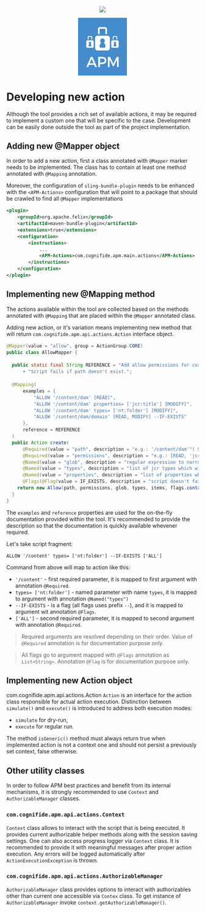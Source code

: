 <p align="center">
    <img src="https://assets.cognifide.com/github/cognifide-logo.png" style="vertical-align: middle">
</p><p align="center">
    <img src="apm-logo.png" alt="APM Logo" style="width: 128px; vertical-align: middle">
</p>

# Developing new action
Although the tool provides a rich set of available actions, it may be required to implement a custom one that will be specific to the case. Development can be easily done outside the tool as part of the project implementation.

## Adding new @Mapper object
In order to add a new action, first a class annotated with `@Mapper` marker needs to be implemented. The class has to contain at least one method annotated with `@Mapping` annotation. 

Moreover, the configuration of `sling-bundle-plugin` needs to be enhanced with the `<APM-Actions>` configuration that will point to a package that should be crawled to find all `@Mapper` implementations

```xml
<plugin>
    <groupId>org.apache.felix</groupId>
    <artifactId>maven-bundle-plugin</artifactId>
    <extensions>true</extensions>
    <configuration>
        <instructions>
            ...
            <APM-Actions>com.cognifide.apm.main.actions</APM-Actions>
        </instructions>
    </configuration>
</plugin>
```

## Implementing new @Mapping method
The actions available within the tool are collected based on the methods annotated with `@Mapping` that are placed within the `@Mapper` annotated class.

Adding new action, or it's variation means implementing new method that will return `com.cognifide.apm.api.actions.Action` interface object.

```java
@Mapper(value = "allow", group = ActionGroup.CORE)
public class AllowMapper {

  public static final String REFERENCE = "Add allow permissions for current authorizable on specified path. "
      + "Script fails if path doesn't exist.";

  @Mapping(
      examples = {
          "ALLOW '/content/dam' [READ]",
          "ALLOW '/content/dam' properties= ['jcr:title'] [MODIFY]",
          "ALLOW '/content/dam' types= ['nt:folder'] [MODIFY]",
          "ALLOW '/content/dam/domain' [READ, MODIFY] --IF-EXISTS"
      },
      reference = REFERENCE
  )
  public Action create(
      @Required(value = "path", description = "e.g.: '/content/dam'") String path,
      @Required(value = "permissions", description = "e.g.: [READ, 'jcr:all']") List<String> permissions,
      @Named(value = "glob", description = "regular expression to narrow set of paths") String glob,
      @Named(value = "types", description = "list of jcr types which will be affected") List<String> types,
      @Named(value = "properties", description = "list of properties which will be affected ") List<String> items,
      @Flags(@Flag(value = IF_EXISTS, description = "script doesn't fail if path doesn't exist")) List<String> flags) {
    return new Allow(path, permissions, glob, types, items, flags.contains(IF_EXISTS));
  }
}
```

The `examples` and `reference` properties are used for the on-the-fly documentation provided within the tool. It's recommended to provide the description so that the documentation is quickly available whevener required.

Let's take script fragment:
```
ALLOW '/content' types= ['nt:folder'] --IF-EXISTS ['ALL']
```

Command from above will map to action like this: 
* `'/content'` - first required parameter, it is mapped to first argument with annotation `@Required`. 
* `types= ['nt:folder']` - named parameter with name `types`, it is mapped to argument with annotation `@Named("types")`  
* `--IF-EXISTS` - is a flag (all flags uses prefix `--`), and it is mapped to argument wit annotation `@Flags`. 
* `['ALL']` - second required parameter, it is mapped to second argument with annotation `@Required`.

> Required arguments are resolved depending on their order. Value of `@Required` annotation is for documentation purpose only.

> All flags go to argument mapped with `@Flags` annotation as `List<String>`. Annotation `@Flag` is for documentation purpose only.

## Implementing new Action object
com.cognifide.apm.api.actions.Action
`Action` is an interface for the action class responsible for actual action execution. Distinction between `simulate()` and `execute()` is introduced to address both execution modes:
* `simulate` for dry-run,
* `execute` for regular run.

The method `isGeneric()` method must always return true when implemented action is not a context one and should not persist a previously set context, false otherwise.

## Other utility classes
In order to follow APM best practices and benefit from its internal mechanisms, it is strongly recommended to use `Context` and `AuthorizableManager` classes.

### `com.cognifide.apm.api.actions.Context`
`Context` class allows to interact with the script that is being executed. It provides current authorizable helper methods along with the session saving settings.
One can also access progress logger via `Context` class. It is recommended to provide it with meaningful messages after proper action execution. Any errors will be logged automatically after `ActionExecutionException` is thrown.

### `com.cognifide.apm.api.actions.AuthorizableManager`
`AuthorizableManager` class provides options to interact with authorizables other than current one accessible via `Contex` class. To get instance of `AuthorizableManager` invoke `context.getAuthorizableManager()`.
